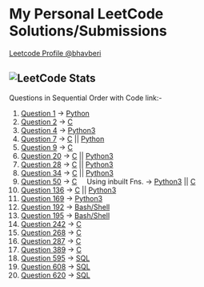 # My Personal LeetCode Solutions/Submissions

[Leetcode Profile @bhavberi](https://leetcode.com/bhavberi/)

![LeetCode Stats](https://leetcode.card.workers.dev/bhavberi?theme=unicorn&font=milonga&extension=activity)
-----

Questions in Sequential Order with Code link:-

1. [Question 1](https://leetcode.com/problems/two-sum) -> [Python](./1/1.py)
1. [Question 2](https://leetcode.com/problems/add-two-numbers/) -> [C](./2/2.c)
1. [Question 4](https://leetcode.com/problems/median-of-two-sorted-arrays) -> [Python3](./4/4.py)
1. [Question 7](https://leetcode.com/problems/reverse-integer/) -> [C](./7/7.c) || [Python](./7/7.py)
1. [Question 9](https://leetcode.com/problems/palindrome-number/) -> [C](./9/9.py)
1. [Question 20](https://leetcode.com/problems/valid-parentheses) -> [C](./20/20.c) || [Python3](./20/20.py)
1. [Question 28](https://leetcode.com/problems/implement-strstr/) -> [C](./28/28.py) || [Python3](./28/28.py)
1. [Question 34](https://leetcode.com/problems/find-first-and-last-position-of-element-in-sorted-array) -> [C](./34/34.c) || [Python3](./34/34.py)
1. [Question 50](https://leetcode.com/problems/powx-n) -> [C](./50/50.c) &nbsp;&nbsp;&nbsp; Using inbuilt Fns. -> [Python3](./50/50.py) || [C](./50/50_simple.c)
1. [Question 136](https://leetcode.com/problems/single-number) -> [C](./136/136.c) || [Python3](./136/136.py)
1. [Question 169](https://leetcode.com/problems/majority-element) -> [Python3](./169/169.py)
1. [Question 192](https://leetcode.com/problems/word-frequency) -> [Bash/Shell](./192/192.sh)
1. [Question 195](https://leetcode.com/problems/tenth-line) -> [Bash/Shell](./195/195.sh)
1. [Question 242](https://leetcode.com/problems/valid-anagram) -> [C](./242/242.c)
1. [Question 268](https://leetcode.com/problems/missing-number) -> [C](./268/268.c)
1. [Question 287](https://leetcode.com/problems/find-the-duplicate-number) -> [C](./287/287.c)
1. [Question 389](https://leetcode.com/problems/find-the-difference) -> [C](./389/389.c)
1. [Question 595](https://leetcode.com/problems/big-countries/) -> [SQL](./595/595.txt)
1. [Question 608](https://leetcode.com/problems/tree-node) -> [SQL](./608/608.txt)
1. [Question 620](https://leetcode.com/problems/not-boring-movies/) -> [SQL](./620/620.txt)
